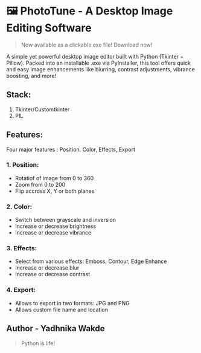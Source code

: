 # 🖼️ PhotoTune - A Desktop Image Editing Software

> Now available as a clickable exe file! Download now!

A simple yet powerful desktop image editor built with Python (Tkinter + Pillow). 
Packed into an installable .exe via PyInstaller, this tool offers quick and easy image enhancements like blurring, contrast adjustments, vibrance boosting, and more! 

## Stack:
1. Tkinter/Customtkinter
2. PIL

## Features:
Four major features : Position. Color, Effects, Export

### 1. **Position:**
  - Rotatiof of image from 0 to 360
  - Zoom from 0 to 200
  - Flip accross X, Y or both planes

### 2. **Color:**
  - Switch between grayscale and inversion
  - Increase or decrease brightness
  - Increase or decrease vibrance

### 3. **Effects:**
  - Select from various effects: Emboss, Contour, Edge Enhance
  - Increase or decrease blur
  - Increase or decrease contrast

### 4. **Export:**
  - Allows to export in two formats: JPG and PNG
  - Allows custom file name and location
  

## Author - Yadhnika Wakde

> Python is life!
